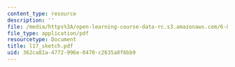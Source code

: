 ```yaml
---
content_type: resource
description: ''
file: /media/https%3A/open-learning-course-data-rc.s3.amazonaws.com/6-883-pervasive-human-centric-computing-sma-5508-spring-2006/362ca81a4772996e0470c2635a0f6bb9_l17_sketch.pdf
file_type: application/pdf
resourcetype: Document
title: l17_sketch.pdf
uid: 362ca81a-4772-996e-0470-c2635a0f6bb9
---
```

